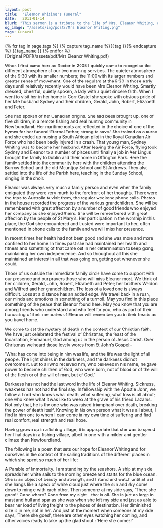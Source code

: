 ```yaml
---
layout: post
title:  "Eleanor Whiting's Funeral"
date:   2011-01-14
blurb: "This sermon is a tribute to the life of Mrs. Eleanor Whiting, a woman of quiet sincere faith, who was a regular at the 9:30 service. She was a nurse, a wife, a mother, and a grandmother. Despite her health challenges in her later years, she maintained her independence and interest in life. The sermon also reflects on the Christian understanding of death and the hope of resurrection."
og_image: "/assets/img/posts/Mrs Eleanor Whiting.png"
tags: Funeral
---    
```

<div class="tag-pills">
  {% for tag in page.tags %}
    {% capture tag_name %}{{ tag }}{% endcapture %}
    <a href="{{ site.baseurl }}/tag/{{ tag_name }}" class="tag-pill">{{ tag_name }}</a>
  {% endfor %}
</div>
[Original PDF](/assets/pdf/Mrs Eleanor Whiting.pdf)

When I first came here as Rector in 2005 I quickly came to recognise the different atmosphere of our two morning services. The quieter atmosphere of the 9:30 with its smaller numbers; the 11:00 with its larger numbers and greater sense of movement. One of the regulars at the 9:30 in those early days until relatively recently would have been Mrs Eleanor Whiting. Smartly dressed, cheerful, quietly spoken, a lady with a quiet sincere faith. When I went to visit her in her home in Corr Castel she spoke with obvious pride of her late husband Sydney and their children, Gerald, John, Robert, Elizabeth and Peter.

She had spoken of her Canadian origins. She had been brought up, one of five children, in a remote fishing and seal hunting community in Newfoundland. Her maritime roots are reflected in the choice of one of the hymns for her funeral ‘Eternal Father, strong to save.’ She trained as a nurse and she ended up nursing a South African pilot in the Royal Canadian Air Force who had been badly injured in a crash. That young man, Sydney Whiting was to become her husband. After leaving the Air Force, flying took Sydney and Eleanor to a number of places until finally a job in Aer Lingus brought the family to Dublin and their home in Offington Park. Here the family settled into the community here with the children attending the Burrow School and the old Mountjoy School and St Andrews. They also settled into the life of the Parish here, teaching in the Sunday School, singing in the choir.

Eleanor was always very much a family person and even when the family emigrated they were very much to the forefront of her thoughts. There were the trips to Australia to visit them, the regular weekend phone calls. Photos in the house recorded the progress of the various grandchildren. She will be remembered with great affection by a number of good friends who enjoyed her company as she enjoyed theirs. She will be remembered with great affection by the people of St Mary’s. Her participation in the worship in this place, the God she encountered and trusted were important to her, often mentioned in phone calls to the family and we will miss her presence.

In recent times her health had not been good and she was more and more confined to her home. In times past she had maintained her health and fitness and something of that came out in her determination to keep going, maintaining her own independence. And so throughout all this she maintained an interest in all that was going on, getting out whenever she could.

Those of us outside the immediate family circle have come to support with our presence and our prayers those who will miss Eleanor most. We think of her children, Gerald, John, Robert, Elizabeth and Peter; her brothers Weldon and Wilfred and her grandchildren. The loss of a loved one is always difficult. Loss at a distance has an added edge. We travel back in a rush, our minds and emotions in something of a turmoil. May you find in this place something of the peace that Eleanor found here. May you know that you are among friends who understand and who feel for you, who as part of their honouring of their memories of Eleanor will remember you in their hearts as you travel home.

We come to set the mystery of death in the context of our Christian faith. We have just celebrated the festival of Christmas, the feast of the Incarnation, Emmanuel, God among us in the person of Jesus Christ. Over Christmas we heard those lovely words from St John’s Gospel:-

'What has come into being in him was life, and the life was the light of all people. The light shines in the darkness, and the darkness did not overcome it. But to all who received him, who believed in his name, he gave power to become children of God, who were born, not of blood or of the will of the flesh or of the will of man, but of God.'

Darkness has not had the last word in the life of Eleanor Whiting. Sickness, weakness has not had the final say. In fellowship with the Apostle John, we follow a Lord who knows what death, what suffering, what loss is all about; one who knew what it was like to weep at the grave of his friend Lazarus. Not only that, he is the one who was raised triumphant over death, breaking the power of death itself. Knowing in his own person what it was all about, I find in him one to whom I cam come in my own time of suffering and find real comfort, real strength and real hope.

Having grown up in a fishing village, it is appropriate that she was to spend her final days in a fishing village, albeit in one with a milder and gentler climate than Newfoundland.

The following is a poem that sets our hope for Eleanor Whiting and for ourselves in the context of the sailing traditions of the different places in which she spent so much of her life:

A Parable of Immortality.
I am standing by the seashore.
A ship at my side spreads her white sails to the morning breeze and starts for the blue ocean.
She is an object of beauty and strength, and I stand and watch until at last she hangs like a speck of white cloud just where the sun and sky come down to mingle with each other.
Then someone at my side says, ‘There she goes! ‘
Gone where? Gone from my sight - that is all.
She is just as large in mast and hull and spar as she was when she left my side and just as able to bear her load of living freight to the places of destination.
Her diminished size is in me, not in her.
And just at the moment when someone at my side says, ‘There she goes!’,
there are other eyes watching her coming, and other voices ready to take up the glad shout :
‘Here she comes!’
